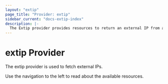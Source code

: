 ```yaml
---
layout: "extip"
page_title: "Provider: extip"
sidebar_current: "docs-extip-index"
description: |-
  The Extip provider provides resources to return an external IP from a resolver.
---
```


# extip Provider

The extip provider is used to fetch external IPs.

Use the navigation to the left to read about the available resources.
